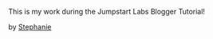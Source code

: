 This is my work during the Jumpstart Labs Blogger Tutorial!


by [Stephanie](http://newcodegirl.blogger.com)
